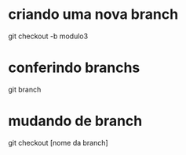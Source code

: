 # criando uma nova branch
git checkout -b modulo3

# conferindo branchs
git branch

# mudando de branch
git checkout [nome da branch]